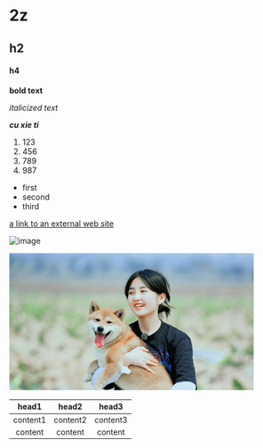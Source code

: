 # 2z
## h2
#### h4
**bold text**

*italicized text*

***cu xie ti***

1. 123
2. 456
3. 789
4. 987
- first
- second
- third

[a link to an external web site](www.baidu.com)

![image](https://gss0.baidu.com/-vo3dSag_xI4khGko9WTAnF6hhy/zhidao/pic/item/63d0f703918fa0ec0d994ef72d9759ee3c6ddbe9.jpg)

![image](./2.jpg)

| head1 | head2 | head3
| :-----:|:-----:|:-----:|
| content1 | content2 | content3 |
| content | content | content |
